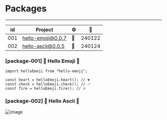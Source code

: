 # Packages

---

| id  | Project                                                        | ⚙️  | 📅     |
| --- | -------------------------------------------------------------- | --- | ------ |
| 001 | [hello-emoji@0.0.7](https://www.npmjs.com/package/hello-emoji) | 🐣  | 240122 |
| 002 | [hello-ascii@0.0.5](https://www.npmjs.com/package/hello-ascii) | 🔡  | 240124 |

### [package-001] 🐣 Hello Emoji 🐣

```tsx
import helloEmoji from "hello-emoji";

const heart = helloEmoji.heart(); // ❤️
const check = helloEmoji.check(); // ✅
const fire = helloEmoji.fire(); // 🔥
```

### [package-002] 🔡 Hello Ascii 🔢

![image](https://github.com/dusunax/packages/assets/94776135/b4d7a364-bc63-436f-8019-fe9ff050ac8e)
